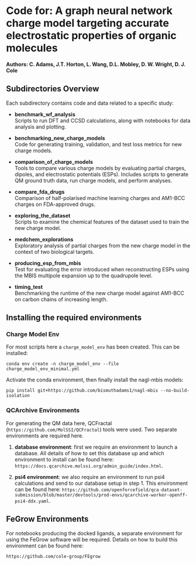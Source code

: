 # Code for: A graph neural network charge model targeting accurate electrostatic properties of organic molecules


**Authors: C. Adams, J.T. Horton, L. Wang, D.L. Mobley, D. W. Wright, D. J. Cole**

## Subdirectories Overview

Each subdirectory contains code and data related to a specific study:

- **benchmark_wf_analysis**  
  Scripts to run DFT and CCSD calculations, along with notebooks for data analysis and plotting.

- **benchmarking_new_charge_models**  
  Code for generating training, validation, and test loss metrics for new charge models.

- **comparison_of_charge_models**  
  Tools to compare various charge models by evaluating partial charges, dipoles, and electrostatic potentials (ESPs). Includes scripts to generate QM ground truth data, run charge models, and perform analyses.

- **compare_fda_drugs**  
  Comparison of half-polarised machine learning charges and AM1-BCC charges on FDA-approved drugs.

- **exploring_the_dataset**  
  Scripts to examine the chemical features of the dataset used to train the new charge model.

- **medchem_explorations**  
  Exploratory analysis of partial charges from the new charge model in the context of two biological targets.

- **producing_esp_from_mbis**  
  Test for evaluating the error introduced when reconstructing ESPs using the MBIS multipole expansion up to the quadrupole level.

- **timing_test**  
  Benchmarking the runtime of the new charge model against AM1-BCC on carbon chains of increasing length.


## Installing the required environments

### Charge Model Env

For most scripts here a `charge_model_env` has been created. This can be installed:

`conda env create -n charge_model_env --file charge_model_env_minimal.yml`

Activate the conda environment, then finally install the nagl-mbis models:

`pip install git+https://github.com/bismuthadams1/nagl-mbis --no-build-isolation`

### QCArchive Environments

For generating the QM data here, QCFractal (`https://github.com/MolSSI/QCFractal`) tools were used. 
Two separate environments are required here. 

1. **database environment**: first we require an environment to launch a database. All details of how to set this database up and which environment to
install can be found here: `https://docs.qcarchive.molssi.org/admin_guide/index.html`.

2. **psi4 environment**: we also require an environment to run psi4 calculations and send to our database setup in step 1. This environment can be found here:
`https://github.com/openforcefield/qca-dataset-submission/blob/master/devtools/prod-envs/qcarchive-worker-openff-psi4-ddx.yaml`.

## FeGrow Environments

For notebooks producing the docked ligands, a separate environment for using the FeGrow software will be required.
Details on how to build this environment can be found here:

`https://github.com/cole-group/FEgrow`